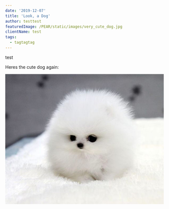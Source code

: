 ```yaml
---
date: '2019-12-07'
title: 'Look, a Dog'
author: testtest
featuredImage: /PEAR/static/images/very_cute_dog.jpg
clientName: test
tags:
  - tagtagtag
---
```

test

Heres the cute dog again:

![Wow thats a cute dog.](/PEAR/static/images/very_cute_dog.jpg "Image of cute dog")
